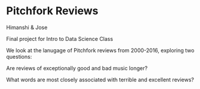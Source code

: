 # Pitchfork Reviews
Himanshi &amp; Jose 

Final project for Intro to Data Science Class

We look at the lanugage of Pitchfork reviews from 2000-2016, exploring two questions:

Are reviews of exceptionally good and bad music longer?

What words are most closely associated with terrible and excellent reviews? 

